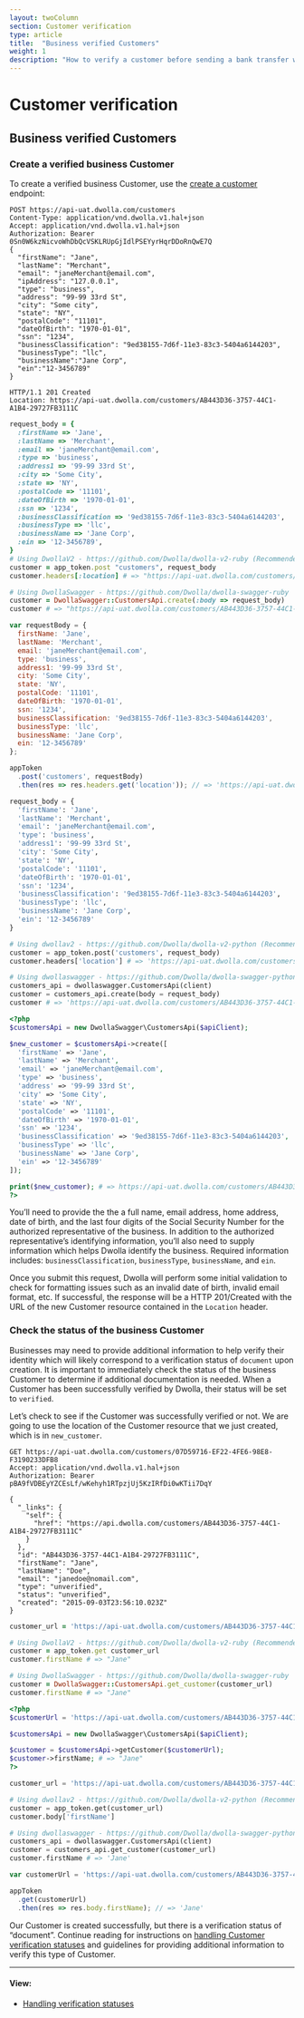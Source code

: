 ```yaml
---
layout: twoColumn
section: Customer verification
type: article
title:  "Business verified Customers"
weight: 1
description: "How to verify a customer before sending a bank transfer with Dwolla's ACH API."
---
```


# Customer verification

## Business verified Customers

### Create a verified business Customer

To create a verified business Customer, use the [create a customer](https://docsv2.dwolla.com/#create-a-customer) endpoint:

```raw
POST https://api-uat.dwolla.com/customers
Content-Type: application/vnd.dwolla.v1.hal+json
Accept: application/vnd.dwolla.v1.hal+json
Authorization: Bearer 0Sn0W6kzNicvoWhDbQcVSKLRUpGjIdlPSEYyrHqrDDoRnQwE7Q
{
  "firstName": "Jane",
  "lastName": "Merchant",
  "email": "janeMerchant@email.com",
  "ipAddress": "127.0.0.1",
  "type": "business",
  "address": "99-99 33rd St",
  "city": "Some city",
  "state": "NY",
  "postalCode": "11101",
  "dateOfBirth": "1970-01-01",
  "ssn": "1234",
  "businessClassification": "9ed38155-7d6f-11e3-83c3-5404a6144203",
  "businessType": "llc",
  "businessName":"Jane Corp",
  "ein":"12-3456789"
}

HTTP/1.1 201 Created
Location: https://api-uat.dwolla.com/customers/AB443D36-3757-44C1-A1B4-29727FB3111C
```
```ruby
request_body = {
  :firstName => 'Jane',
  :lastName => 'Merchant',
  :email => 'janeMerchant@email.com',
  :type => 'business',
  :address1 => '99-99 33rd St',
  :city => 'Some City',
  :state => 'NY',
  :postalCode => '11101',
  :dateOfBirth => '1970-01-01',
  :ssn => '1234',
  :businessClassification => '9ed38155-7d6f-11e3-83c3-5404a6144203',
  :businessType => 'llc',
  :businessName => 'Jane Corp',
  :ein => '12-3456789',
}
# Using DwollaV2 - https://github.com/Dwolla/dwolla-v2-ruby (Recommended)
customer = app_token.post "customers", request_body
customer.headers[:location] # => "https://api-uat.dwolla.com/customers/AB443D36-3757-44C1-A1B4-29727FB3111C"

# Using DwollaSwagger - https://github.com/Dwolla/dwolla-swagger-ruby
customer = DwollaSwagger::CustomersApi.create(:body => request_body)
customer # => "https://api-uat.dwolla.com/customers/AB443D36-3757-44C1-A1B4-29727FB3111C"
```
```javascript
var requestBody = {
  firstName: 'Jane',
  lastName: 'Merchant',
  email: 'janeMerchant@email.com',
  type: 'business',
  address1: '99-99 33rd St',
  city: 'Some City',
  state: 'NY',
  postalCode: '11101',
  dateOfBirth: '1970-01-01',
  ssn: '1234',
  businessClassification: '9ed38155-7d6f-11e3-83c3-5404a6144203',
  businessType: 'llc',
  businessName: 'Jane Corp',
  ein: '12-3456789'
};

appToken
  .post('customers', requestBody)
  .then(res => res.headers.get('location')); // => 'https://api-uat.dwolla.com/customers/AB443D36-3757-44C1-A1B4-29727FB3111C'
```
```python
request_body = {
  'firstName': 'Jane',
  'lastName': 'Merchant',
  'email': 'janeMerchant@email.com',
  'type': 'business',
  'address1': '99-99 33rd St',
  'city': 'Some City',
  'state': 'NY',
  'postalCode': '11101',
  'dateOfBirth': '1970-01-01',
  'ssn': '1234',
  'businessClassification': '9ed38155-7d6f-11e3-83c3-5404a6144203',
  'businessType': 'llc',
  'businessName': 'Jane Corp',
  'ein': '12-3456789'
}

# Using dwollav2 - https://github.com/Dwolla/dwolla-v2-python (Recommended)
customer = app_token.post('customers', request_body)
customer.headers['location'] # => 'https://api-uat.dwolla.com/customers/AB443D36-3757-44C1-A1B4-29727FB3111C'

# Using dwollaswagger - https://github.com/Dwolla/dwolla-swagger-python
customers_api = dwollaswagger.CustomersApi(client)
customer = customers_api.create(body = request_body)
customer # => 'https://api-uat.dwolla.com/customers/AB443D36-3757-44C1-A1B4-29727FB3111C'
```
```php
<?php
$customersApi = new DwollaSwagger\CustomersApi($apiClient);

$new_customer = $customersApi->create([
  'firstName' => 'Jane',
  'lastName' => 'Merchant',
  'email' => 'janeMerchant@email.com',
  'type' => 'business',
  'address' => '99-99 33rd St',
  'city' => 'Some City',
  'state' => 'NY',
  'postalCode' => '11101',
  'dateOfBirth' => '1970-01-01',
  'ssn' => '1234',
  'businessClassification' => '9ed38155-7d6f-11e3-83c3-5404a6144203',
  'businessType' => 'llc',
  'businessName' => 'Jane Corp',
  'ein' => '12-3456789'
]);

print($new_customer); # => https://api-uat.dwolla.com/customers/AB443D36-3757-44C1-A1B4-29727FB3111C
?>
```

You’ll need to provide the the a full name, email address, home address, date of birth, and the last four digits of the Social Security Number for the authorized representative of the business. In addition to the authorized representative’s identifying information, you’ll also need to supply information which helps Dwolla identify the business. Required information includes: `businessClassification`, `businessType`, `businessName`, and `ein`.

Once you submit this request, Dwolla will perform some initial validation to check for formatting issues such as an invalid date of birth, invalid email format, etc. If successful, the response will be a HTTP 201/Created with the URL of the new Customer resource contained in the `Location` header.

### Check the status of the business Customer

Businesses may need to provide additional information to help verify their identity which will likely correspond to a verification status of `document` upon creation. It is important to immediately check the status of the business Customer to determine if additional documentation is needed. When a Customer has been successfully verified by Dwolla, their status will be set to `verified`.

Let’s check to see if the Customer was successfully verified or not. We are going to use the location of the Customer resource that we just created, which is in `new_customer`.

```raw
GET https://api-uat.dwolla.com/customers/07D59716-EF22-4FE6-98E8-F3190233DFB8
Accept: application/vnd.dwolla.v1.hal+json
Authorization: Bearer pBA9fVDBEyYZCEsLf/wKehyh1RTpzjUj5KzIRfDi0wKTii7DqY

{
  "_links": {
    "self": {
      "href": "https://api.dwolla.com/customers/AB443D36-3757-44C1-A1B4-29727FB3111C"
    }
  },
  "id": "AB443D36-3757-44C1-A1B4-29727FB3111C",
  "firstName": "Jane",
  "lastName": "Doe",
  "email": "janedoe@nomail.com",
  "type": "unverified",
  "status": "unverified",
  "created": "2015-09-03T23:56:10.023Z"
}
```
```ruby
customer_url = 'https://api-uat.dwolla.com/customers/AB443D36-3757-44C1-A1B4-29727FB3111C'

# Using DwollaV2 - https://github.com/Dwolla/dwolla-v2-ruby (Recommended)
customer = app_token.get customer_url
customer.firstName # => "Jane"

# Using DwollaSwagger - https://github.com/Dwolla/dwolla-swagger-ruby
customer = DwollaSwagger::CustomersApi.get_customer(customer_url)
customer.firstName # => "Jane"
```
```php
<?php
$customerUrl = 'https://api-uat.dwolla.com/customers/AB443D36-3757-44C1-A1B4-29727FB3111C';

$customersApi = new DwollaSwagger\CustomersApi($apiClient);

$customer = $customersApi->getCustomer($customerUrl);
$customer->firstName; # => "Jane"
?>
```
```python
customer_url = 'https://api-uat.dwolla.com/customers/AB443D36-3757-44C1-A1B4-29727FB3111C'

# Using dwollav2 - https://github.com/Dwolla/dwolla-v2-python (Recommended)
customer = app_token.get(customer_url)
customer.body['firstName']

# Using dwollaswagger - https://github.com/Dwolla/dwolla-swagger-python
customers_api = dwollaswagger.CustomersApi(client)
customer = customers_api.get_customer(customer_url)
customer.firstName # => 'Jane'
```
```javascript
var customerUrl = 'https://api-uat.dwolla.com/customers/AB443D36-3757-44C1-A1B4-29727FB3111C';

appToken
  .get(customerUrl)
  .then(res => res.body.firstName); // => 'Jane'
```

Our Customer is created successfully, but there is a verification status of “document”. Continue reading for instructions on [handling Customer verification statuses](/resources/customer-verification/handling-verification-statuses.html) and guidelines for providing additional information to verify this type of Customer.

* * *

#### View:

*   [Handling verification statuses](/resources/customer-verification/handling-verification-statuses.html)
